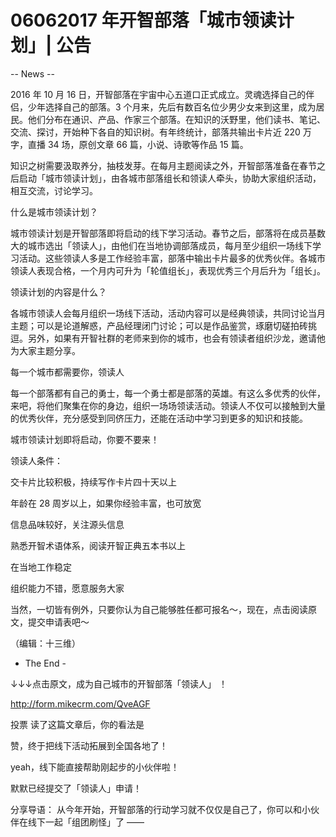 # 06062017 年开智部落「城市领读计划」| 公告

-- News --

2016 年 10 月 16 日，开智部落在宇宙中心五道口正式成立。灵魂选择自己的伴侣，少年选择自己的部落。3 个月来，先后有数百名位少男少女来到这里，成为居民。他们分布在通识、产品、作家三个部落。在知识的沃野里，他们读书、笔记、交流、探讨，开始种下各自的知识树。有年终统计，部落共输出卡片近 220 万字，直播 34 场，原创文章 66 篇，小说、诗歌等作品 15 篇。

知识之树需要汲取养分，抽枝发芽。在每月主题阅读之外，开智部落准备在春节之后启动「城市领读计划」，由各城市部落组长和领读人牵头，协助大家组织活动，相互交流，讨论学习。

什么是城市领读计划？

城市领读计划是开智部落即将启动的线下学习活动。春节之后，部落将在成员基数大的城市选出「领读人」，由他们在当地协调部落成员，每月至少组织一场线下学习活动。这些领读人多是工作经验丰富，部落中输出卡片最多的优秀伙伴。各城市领读人表现合格，一个月内可升为「轮值组长」，表现优秀三个月后升为「组长」。

领读计划的内容是什么？

各城市领读人会每月组织一场线下活动，活动内容可以是经典领读，共同讨论当月主题；可以是论道解惑，产品经理闭门讨论；可以是作品鉴赏，琢磨切磋拍砖挑逗。另外，如果有开智社群的老师来到你的城市，也会有领读者组织沙龙，邀请他为大家主题分享。

每一个城市都需要你，领读人

每一个部落都有自己的勇士，每一个勇士都是部落的英雄。有这么多优秀的伙伴，来吧，将他们聚集在你的身边，组织一场场领读活动。领读人不仅可以接触到大量的优秀伙伴，充分感受到同侪压力，还能在活动中学习到更多的知识和技能。

城市领读计划即将启动，你要不要来！

领读人条件：

交卡片比较积极，持续写作卡片四十天以上

年龄在 28 周岁以上，如果你经验丰富，也可放宽

信息品味较好，关注源头信息

熟悉开智术语体系，阅读开智正典五本书以上

在当地工作稳定

组织能力不错，愿意服务大家

当然，一切皆有例外，只要你认为自己能够胜任都可报名～，现在，点击阅读原文，提交申请表吧～

（编辑：十三维）

- The End -

↓↓↓点击原文，成为自己城市的开智部落「领读人」 ！

http://form.mikecrm.com/QveAGF

投票 读了这篇文章后，你的看法是

赞，终于把线下活动拓展到全国各地了！

yeah，线下能直接帮助刚起步的小伙伴啦！

默默已经提交了「领读人」申请！

分享导语： 从今年开始，开智部落的行动学习就不仅仅是自己了，你可以和小伙伴在线下一起「组团刷怪」了 ——

